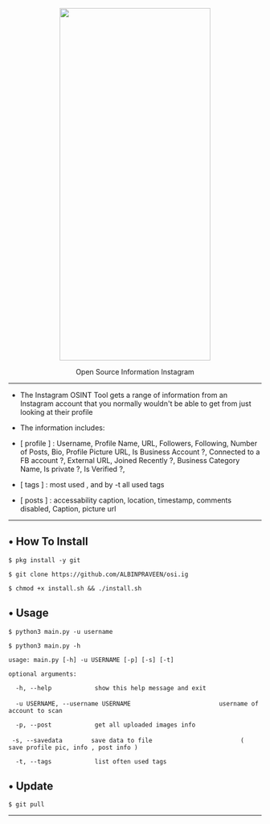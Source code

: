 <p align="center">
  <img src="https://instagram.fcok10-1.fna.fbcdn.net/v/t51.2885-15/fr/e15/s1080x1080/155235768_273833734139974_2417452675757866425_n.jpg?tp=1&_nc_ht=instagram.fcok10-1.fna.fbcdn.net&_nc_cat=110&_nc_ohc=c-DgyanP83MAX-w_VkG&oh=d3fae8b869e4092b94e6d7d880e9d560&oe=606863FB&ig_cache_key=MjUyMDM3MTU4NTIzNjY0NDg0MA%3D%3D.2" width="300" height="700">
</p>

 
<p align="center">
  Open Source Information Instagram
</p>

---

* The Instagram OSINT Tool gets a range of information from an Instagram account that you normally wouldn't be able to get
from just looking at their profile

* The information includes:

* [ profile ] : Username, Profile Name, URL, Followers, Following, Number of Posts, Bio, Profile Picture URL, Is Business Account ?, Connected to a FB account ?, External URL, Joined Recently ?, Business Category Name, Is private ?, Is Verified ?,

* [ tags ] : most used , and by -t all used tags

* [ posts ] : accessability caption, location, timestamp, comments disabled, Caption, picture url

---

## • How To Install

`$ pkg install -y git`

`$ git clone https://github.com/ALBINPRAVEEN/osi.ig`

`$ chmod +x install.sh && ./install.sh`

## • Usage

`$ python3 main.py -u username`

`$ python3 main.py -h`

`usage: main.py [-h] -u USERNAME [-p] [-s] [-t]`

`optional arguments:`

`  -h, --help            show this help message and exit`

`  -u USERNAME, --username USERNAME`
`                        username of account to scan`

`  -p, --post            get all uploaded images info`

`  -s, --savedata        save data to file `
`                        ( save profile pic, info , post info )`

`  -t, --tags            list often used tags`

## • Update

`$ git pull`

---
